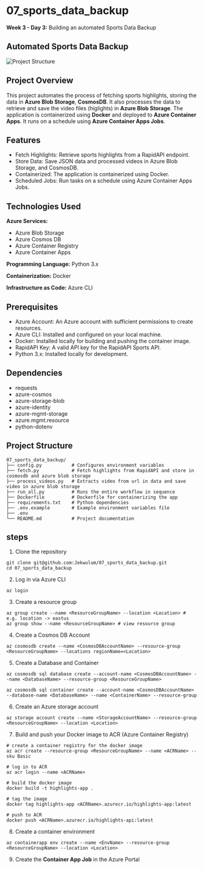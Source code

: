 # 07_sports_data_backup
**Week 3 - Day 3:** Building an automated Sports Data Backup

## Automated Sports Data Backup
![Project Structure](05_azure_highlight_processor.drawio.png)

## Project Overview
This project automates the process of fetching sports highlights, storing the data in **Azure Blob Storage**, **CosmosDB**. It also processes the data to retrieve and save the video files (higlights) in **Azure Blob Storage**. The application is containerized using **Docker** and deployed to **Azure Container Apps**. It runs on a schedule using **Azure Container Apps Jobs**.

## Features
- Fetch Highlights: Retrieve sports highlights from a RapidAPI endpoint.
- Store Data: Save JSON data and processed videos in Azure Blob Storage, and CosmosDB.
- Containerized: The application is containerized using Docker.
- Scheduled Jobs: Run tasks on a schedule using Azure Container Apps Jobs.

## Technologies Used
**Azure Services:**
- Azure Blob Storage
- Azure Cosmos DB
- Azure Container Registry
- Azure Container Apps

**Programming Language:** Python 3.x

**Containerization:** Docker

**Infrastructure as Code:** Azure CLI

## Prerequisites
- Azure Account: An Azure account with sufficient permissions to create resources.
- Azure CLI: Installed and configured on your local machine.
- Docker: Installed locally for building and pushing the container image.
- RapidAPI Key: A valid API key for the RapidAPI Sports API.
- Python 3.x: Installed locally for development.

## Dependencies
- requests
- azure-cosmos
- azure-storage-blob
- azure-identity
- azure-mgmt-storage
- azure.mgmt.resource
- python-dotenv

## Project Structure
```shell
07_sports_data_backup/
├── config.py           # Configures environment variables
├── fetch.py            # Fetch highlights from RapidAPI and store in cosmosdb and azure blob storage
├── process_videos.py   # Extracts video from url in data and save video in azure blob storage
├── run_all.py          # Runs the entire workflow in sequence
├── Dockerfile          # Dockerfile for containerizing the app
├── requirements.txt    # Python dependencies
├── .env.example        # Example environment variables file
├── .env
└── README.md           # Project documentation
```

## steps
1. Clone the repository
  ```shell
  git clone git@github.com:Jekwulum/07_sports_data_backup.git
  cd 07_sports_data_backup
  ```
2. Log in via Azure CLI
  ```shell
  az login
  ```
3. Create a resource group
  ```shell
  az group create --name <ResourceGroupName> --location <Location> # e.g. location -> eastus
  az group show --name <ResourceGroupName> # view resource group
  ```
4. Create a Cosmos DB Account
  ```shell
  az cosmosdb create --name <CosmosDBAccountName> --resource-group <ResourceGroupName> --locations regionName=<Location>
  ```
5. Create a Database and Container
  ```shell
  az cosmosdb sql database create --account-name <CosmosDBAccountName> --name <DatabaseName> --resource-group <ResourceGroupName>

  az cosmosdb sql container create --account-name <CosmosDBAccountName> --database-name <DatabaseName> --name <ContainerName> --resource-group
  ```

6. Create an Azure storage account
  ```shell
  az storage account create --name <StorageAccountName> --resource-group <ResourceGroupName> --location <Location>
  ```
7. Build and push your Docker image to ACR (Azure Container Registry)
  ```shell
  # create a container registry for the docker image
  az acr create --resource-group <ResourceGroupName> --name <ACRName> --sku Basic

  # log in to ACR
  az acr login --name <ACRName>

  # build the docker image
  docker build -t highlights-app .

  # tag the image
  docker tag highlights-app <ACRName>.azurecr.io/highlights-app:latest

  # push to ACR
  docker push <ACRName>.azurecr.io/highlights-api:latest
  ```
8. Create a container environment
  ```shell
  az containerapp env create --name <EnvName> --resource-group <ResourceGroupName> --location <Location>
  ```
9. Create the **Container App Job** in the Azure Portal